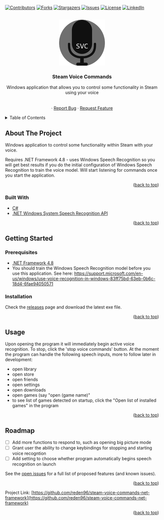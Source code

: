 <div id="top"></div>

<!-- PROJECT SHIELDS -->
<!--
*** I'm using markdown "reference style" links for readability.
*** Reference links are enclosed in brackets [ ] instead of parentheses ( ).
*** See the bottom of this document for the declaration of the reference variables
*** for contributors-url, forks-url, etc. This is an optional, concise syntax you may use.
*** https://www.markdownguide.org/basic-syntax/#reference-style-links
-->
[![Contributors][contributors-shield]][contributors-url]
[![Forks][forks-shield]][forks-url]
[![Stargazers][stars-shield]][stars-url]
[![Issues][issues-shield]][issues-url]
[![License][license-shield]][license-url]
[![LinkedIn][linkedin-shield]][linkedin-url]



<!-- PROJECT LOGO -->
<br />
<div align="center">
  <a href="https://github.com/reden96/steam-voice-commands-net-framework/blob/master/SVC_icon_500.png">
    <img src="https://github.com/reden96/steam-voice-commands-net-framework/blob/master/SVC_icon_500.png" alt="Logo" width="150" height="150">
  </a>

<h3 align="center">Steam Voice Commands</h3>

  <p align="center">
    Windows application that allows you to control some functionality in Steam using your voice
    <br />
    <br />
    <br />
    ·
    <a href="https://github.com/reden96/steam-voice-commands-net-framework/issues">Report Bug</a>
    ·
    <a href="https://github.com/reden96/steam-voice-commands-net-framework/issues">Request Feature</a>
  </p>
</div>



<!-- TABLE OF CONTENTS -->
<details>
  <summary>Table of Contents</summary>
  <ol>
    <li>
      <a href="#about-the-project">About The Project</a>
      <ul>
        <li><a href="#built-with">Built With</a></li>
      </ul>
    </li>
    <li>
      <a href="#getting-started">Getting Started</a>
      <ul>
        <li><a href="#prerequisites">Prerequisites</a></li>
        <li><a href="#installation">Installation</a></li>
      </ul>
    </li>
    <li><a href="#usage">Usage</a></li>
    <li><a href="#roadmap">Roadmap</a></li>
  </ol>
</details>



<!-- ABOUT THE PROJECT -->
## About The Project

Windows application to control some functionality within Steam with your voice.

Requires .NET Framework 4.8 - uses Windows Speech Recognition so you will get best results if you do the initial configuration of Windows Speech Recognition to train the voice model. Will start listening for commands once you start the application.


<p align="right">(<a href="#top">back to top</a>)</p>



### Built With

* [C#](https://docs.microsoft.com/en-us/dotnet/csharp/)
* [.NET Windows System Speech Recognition API](https://docs.microsoft.com/en-us/dotnet/api/system.speech.recognition?view=netframework-4.8)

<p align="right">(<a href="#top">back to top</a>)</p>



<!-- GETTING STARTED -->
## Getting Started


### Prerequisites

* [.NET Framework 4.8](https://dotnet.microsoft.com/en-us/download/dotnet-framework/net48)
* You should train the Windows Speech Recognition model before you use this application. See here: https://support.microsoft.com/en-us/windows/use-voice-recognition-in-windows-83ff75bd-63eb-0b6c-18d4-6fae94050571

### Installation

Check the [releases](https://github.com/reden96/steam-voice-commands-net-framework/releases) page and download the latest exe file.

<p align="right">(<a href="#top">back to top</a>)</p>



<!-- USAGE EXAMPLES -->
## Usage

Upon opening the program it will immediately begin active voice recognition. To stop, click the 'stop voice commands' button.
At the moment the program can handle the following speech inputs, more to follow later in development:
- open library
- open store
- open friends
- open settings
- open downloads
- open games (say "open (game name)"
- to see list of games detected on startup, click the "Open list of installed games" in the program

<p align="right">(<a href="#top">back to top</a>)</p>



<!-- ROADMAP -->
## Roadmap

- [ ] Add more functions to respond to, such as opening big picture mode
- [ ] Grant user the ability to change keybindings for stopping and starting voice recogntion
- [ ] Add setting to choose whether program automatically begins speech recognition on launch

See the [open issues](https://github.com/reden96/steam-voice-commands-net-framework/issues) for a full list of proposed features (and known issues).

<p align="right">(<a href="#top">back to top</a>)</p>

Project Link: [https://github.com/reden96/steam-voice-commands-net-framework](https://github.com/reden96/steam-voice-commands-net-framework)

<p align="right">(<a href="#top">back to top</a>)</p>



<!-- MARKDOWN LINKS & IMAGES -->
<!-- https://www.markdownguide.org/basic-syntax/#reference-style-links -->
[contributors-shield]: https://img.shields.io/github/contributors/reden96/steam-voice-commands-net-framework.svg?style=for-the-badge
[contributors-url]: https://github.com/reden96/steam-voice-commands-net-framework/graphs/contributors
[forks-shield]: https://img.shields.io/github/forks/reden96/steam-voice-commands-net-framework.svg?style=for-the-badge
[forks-url]: https://github.com/reden96/steam-voice-commands-net-framework/network/members
[stars-shield]: https://img.shields.io/github/stars/reden96/steam-voice-commands-net-framework.svg?style=for-the-badge
[stars-url]: https://github.com/reden96/steam-voice-commands-net-framework/stargazers
[issues-shield]: https://img.shields.io/github/issues/reden96/steam-voice-commands-net-framework.svg?style=for-the-badge
[issues-url]: https://github.com/reden96/steam-voice-commands-net-framework/issues
[license-shield]: https://img.shields.io/github/license/reden96/steam-voice-commands-net-framework.svg?style=for-the-badge
[license-url]: https://github.com/reden96/steam-voice-commands-net-framework/blob/master/LICENSE.txt
[linkedin-shield]: https://img.shields.io/badge/-LinkedIn-black.svg?style=for-the-badge&logo=linkedin&colorB=555
[linkedin-url]: https://linkedin.com/in/rowan-lees
